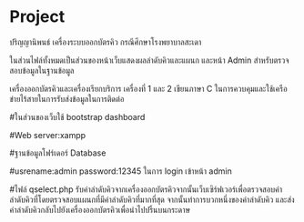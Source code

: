 # Project
ปริญญานิพนธ์ เครื่องระบบออกบัตรคิว กรณีศึกษาโรงพยาบาลสะเดา

ในส่วนไฟล์ทั้งหมดเป็นส่วนของหน้าเว็บแสดงผลลำดับคิวและแผนก และหน้า Admin สำหรับตรวจสอบข้อมูลในฐานข้อมูล

เครื่องออกบัตรคิวและเครื่องเรียกบริการ เครื่องที่ 1 และ 2 เขียนภาษา C ในการควบคุมและใช้เครือข่ายไร้สายในการรับส่งข้อมูลในการติดต่อ

#ในส่วนของเว็บใช้ bootstrap dashboard

#Web server:xampp

#ฐานข้อมูลโฟร์เดอร์ Database

#usrename:admin password:12345 ในการ login เข้าหน้า admin

#ไฟล์ qselect.php รับค่าลำดับคิวจากเครื่องออกบัตรคิวจากนั้นเว็บเซิร์ฟเวอร์เพื่อตรวจสอบค่าลำดับคิวที่โดยตรวจสอบแผนกที่มีค่าลำดับคิวที่มากที่สุด จากนั้นทำการบวกหนึ่งของค่าลำดับคิว และส่งค่าลำดับคิวกลับไปยังเครื่องออกบัตรคิวเพื่อนำไปปริ้นบนกระดาษ
